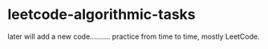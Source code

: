 # leetcode-algorithmic-tasks

later will add a new code..........
practice from time to time,
mostly LeetCode.


